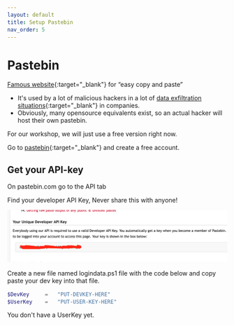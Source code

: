```yaml
---
layout: default
title: Setup Pastebin
nav_order: 5
---
```

# Pastebin
[Famous website](https://pastebin.com/){:target="_blank"} for “easy copy and paste”
- It's used by a lot of malicious hackers in a lot of [data exfiltration situations](https://attack.mitre.org/techniques/T1567/003/){:target="_blank"} in companies.
- Obviously, many opensource equivalents exist, so an actual hacker will host their own pastebin.

For our workshop, we will just use a free version right now.

Go to [pastebin](https://pastebin.com/){:target="_blank"} and create a free account.

## Get your API-key
On pastebin.com go to the API tab

Find your developer API Key, Never share this with anyone!

![Pastebin developer API Key](../images/developerapikey.png)


Create a new file named logindata.ps1 file with the code below  and copy paste your dev key into that file.

```powershell
$DevKey     =   "PUT-DEVKEY-HERE"
$UserKey    =   "PUT-USER-KEY-HERE"
```
You don't have a UserKey yet.
